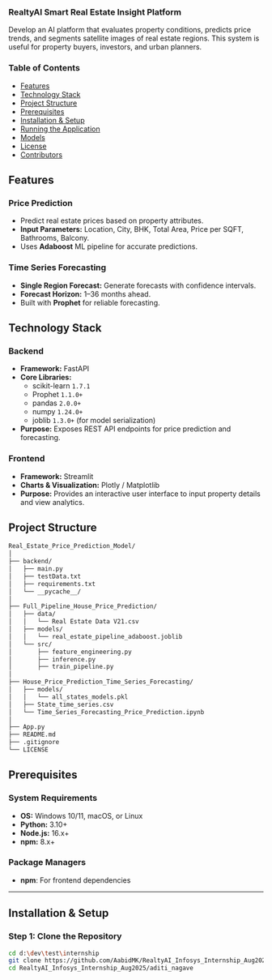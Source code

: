 ###  RealtyAI  Smart Real Estate Insight Platform

Develop an AI platform that evaluates property conditions, predicts price trends, and 
segments satellite images of real estate regions. This system is useful for property 
buyers, investors, and urban planners. 

### Table of Contents

- [Features](#-features)
- [Technology Stack](#-technology-stack)
- [Project Structure](#-project-structure)
- [Prerequisites](#-prerequisites)
- [Installation & Setup](#-installation--setup)
- [Running the Application](#-running-the-application)
- [Models](#-models)
- [License](#-license)
- [Contributors](#-contributors)

## Features

### Price Prediction
- Predict real estate prices based on property attributes.  
- **Input Parameters:** Location, City, BHK, Total Area, Price per SQFT, Bathrooms, Balcony.  
- Uses **Adaboost** ML pipeline for accurate predictions.  

### Time Series Forecasting
- **Single Region Forecast:** Generate forecasts with confidence intervals.     
- **Forecast Horizon:** 1–36 months ahead.  
- Built with **Prophet** for reliable forecasting.

## Technology Stack

### Backend
- **Framework:** FastAPI  
- **Core Libraries:**  
  - scikit-learn `1.7.1`  
  - Prophet `1.1.0+`  
  - pandas `2.0.0+`  
  - numpy `1.24.0+`  
  - joblib `1.3.0+` (for model serialization)  
- **Purpose:** Exposes REST API endpoints for price prediction and forecasting.

### Frontend
- **Framework:** Streamlit  
- **Charts & Visualization:** Plotly / Matplotlib  
- **Purpose:** Provides an interactive user interface to input property details and view analytics.

## Project Structure

```bash
Real_Estate_Price_Prediction_Model/
│
├── backend/
│   ├── main.py
│   ├── testData.txt
│   ├── requirements.txt
│   └── __pycache__/
│
├── Full_Pipeline_House_Price_Prediction/
│   ├── data/
│   │   └── Real Estate Data V21.csv
│   ├── models/
│   │   └── real_estate_pipeline_adaboost.joblib
│   └── src/
│       ├── feature_engineering.py
│       ├── inference.py
│       ├── train_pipeline.py
│
├── House_Price_Prediction_Time_Series_Forecasting/
│   ├── models/
│   │   └── all_states_models.pkl
│   ├── State_time_series.csv
│   └── Time_Series_Forecasting_Price_Prediction.ipynb
│
├── App.py
├── README.md
├── .gitignore
└── LICENSE

```

## Prerequisites  

### System Requirements  
- **OS:** Windows 10/11, macOS, or Linux  
- **Python:** 3.10+  
- **Node.js:** 16.x+  
- **npm:** 8.x+  

### Package Managers  
- **npm**: For frontend dependencies  

---

## Installation & Setup  

### Step 1: Clone the Repository  
```bash
cd d:\dev\test\internship
git clone https://github.com/AabidMK/RealtyAI_Infosys_Internship_Aug2025.git
cd RealtyAI_Infosys_Internship_Aug2025/aditi_nagave
```





